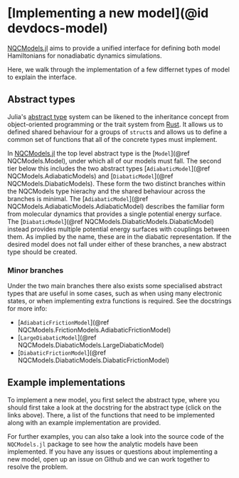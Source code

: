 # [Implementing a new model](@id devdocs-model)

[NQCModels.jl](@ref) aims to provide a unified interface for defining both model
Hamiltonians for nonadiabatic dynamics simulations.

Here, we walk through the implementation of a few differnet types of model to
explain the interface.

## Abstract types

Julia's [abstract type](https://docs.julialang.org/en/v1/manual/types/#man-abstract-types)
system can be likened to the inheritance concept from object-oriented programming or the
trait system from [Rust](https://doc.rust-lang.org/book/ch10-02-traits.html).
It allows us to defined shared behaviour for a groups of `struct`s and allows us to define
a common set of functions that all of the concrete types must implement.

In [NQCModels.jl](@ref) the top level abstract type is the [`Model`](@ref NQCModels.Model),
under which all of our models must fall.
The second tier below this includes the two abstract types
[`AdiabaticModel`](@ref NQCModels.AdiabaticModels) and
[`DiabaticModel`](@ref NQCModels.DiabaticModels).
These form the two distinct branches within the NQCModels type hierachy and the
shared behaviour across the branches is minimal.
The [`AdiabaticModel`](@ref NQCModels.AdiabaticModels.AdiabaticModel)
describes the familiar form from molecular dynamics that provides a single potential energy surface.
The [`DiabaticModel`](@ref NQCModels.DiabaticModels.DiabaticModel) instead provides 
multiple potential energy surfaces with couplings between them. As implied by the name,
these are in the diabatic representation.
If the desired model does not fall under either of these branches, a new abstract type
should be created.

### Minor branches

Under the two main branches there also exists some specialised abstract types that are
useful in some cases, such as when using many electronic states, or when implementing
extra functions is required. See the docstrings for more info:

- [`AdiabaticFrictionModel`](@ref NQCModels.FrictionModels.AdiabaticFrictionModel)
- [`LargeDiabaticModel`](@ref NQCModels.DiabaticModels.LargeDiabaticModel)
- [`DiabaticFrictionModel`](@ref NQCModels.DiabaticModels.DiabaticFrictionModel)

## Example implementations

To implement a new model, you first select the abstract type, where you should first take a look
at the docstring for the abstract type (click on the links above). There, a list of the functions 
that need to be implemented along with an example implementation are provided.

For further examples, you can also take a look into the source code of the `NQCModels.jl`
package to see how the analytic models have been implemented. 
If you have any issues or questions about implementing a new model, open up an issue on
Github and we can work together to resolve the problem. 
